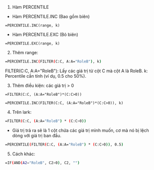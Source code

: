 
1. Hàm PERCENTILE
- Hàm PERCENTILE.INC (Bao gồm biên)
```
=PERCENTILE.INC(range, k)
```

- Hàm PERCENTILE.EXC (Bỏ biên)
```
=PERCENTILE.EXC(range, k)
```
2. Thêm range:

```bash
=PERCENTILE.INC(FILTER(C:C, A:A="RoleB"), k)
```


FILTER(C:C, A:A="RoleB"): Lấy các giá trị từ cột C mà cột A là RoleB.
k: Percentile cần tính (ví dụ, 0.5 cho 50%).

3. Thêm điều kiện: các giá trị > 0 
```
=FILTER(C:C, (A:A="RoleB")*(C:C>0))
```


```
=PERCENTILE.INC(FILTER(C:C, (A:A="RoleB")*(C:C>0)), k)
```


4. Trên lark: 

```bash
=FILTER(C:C, (A:A="RoleB") * (C:C>0))
```
- Giá trị trả ra sẽ là 1 cột chứa các giá trị mình muốn, cơ mà nó bị lệch dòng với giá trị ban đầu. 

```bash
=PERCENTILE(FILTER(C:C, (A:A="RoleB") * (C:C>0)), 0.5)
```


5. Cách khác: 

```bash
=IF(AND(A2="RoleB", C2>0), C2, "")
```
